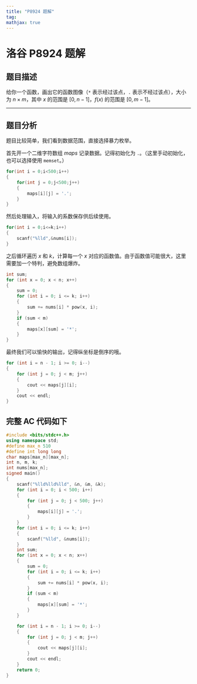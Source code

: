 ```yaml
---
title: "P8924 题解"
tag: 
mathjax: true
---
```


# 洛谷 P8924 题解

## 题目描述

给你一个函数，画出它的函数图像（`*` 表示经过该点，`.` 表示不经过该点），大小为 $n\times m$，其中 $x$ 的范围是 $[0,n-1]$，$f(x)$ 的范围是 $[0,m-1]$。

---

## 题目分析

题目比较简单，我们看到数据范围，直接选择暴力枚举。

首先开一个二维字符数组 $maps$ 记录数据。记得初始化为 `.`。（这里手动初始化，也可以选择使用 `memset`。）

```cpp
for(int i = 0;i<500;i++)
{
    for(int j = 0;j<500;j++)
    {
        maps[i][j] = '.';
    }
}
```

然后处理输入，将输入的系数保存供后续使用。


```cpp
for(int i = 0;i<=k;i++)
{
    scanf("%lld",&nums[i]);
}
```

之后循环遍历 $x$ 和 $k$，计算每一个 $x$ 对应的函数值。由于函数值可能很大，这里需要加一个特判，避免数组爆炸。

```cpp
int sum;
for (int x = 0; x < n; x++)
{
    sum = 0;
    for (int i = 0; i <= k; i++)
    {
        sum += nums[i] * pow(x, i);
    }
    if (sum < m)
    {
        maps[x][sum] = '*';
    }
}
```

最终我们可以愉快的输出，记得纵坐标是倒序的哦。

```cpp
for (int i = n - 1; i >= 0; i--)
{
    for (int j = 0; j < m; j++)
    {
        cout << maps[j][i];
    }
    cout << endl;
}
```

## 完整 AC 代码如下

```cpp
#include <bits/stdc++.h>
using namespace std;
#define max_n 510
#define int long long
char maps[max_n][max_n];
int n, m, k;
int nums[max_n];
signed main()
{
    scanf("%lld%lld%lld", &n, &m, &k);
    for (int i = 0; i < 500; i++)
    {
        for (int j = 0; j < 500; j++)
        {
            maps[i][j] = '.';
        }
    }
    for (int i = 0; i <= k; i++)
    {
        scanf("%lld", &nums[i]);
    }
    int sum;
    for (int x = 0; x < n; x++)
    {
        sum = 0;
        for (int i = 0; i <= k; i++)
        {
            sum += nums[i] * pow(x, i);
        }
        if (sum < m)
        {
            maps[x][sum] = '*';
        }
    }

    for (int i = n - 1; i >= 0; i--)
    {
        for (int j = 0; j < m; j++)
        {
            cout << maps[j][i];
        }
        cout << endl;
    }
    return 0;
}
```

